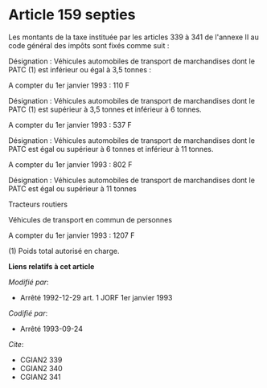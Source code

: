 # Article 159 septies

Les montants de la taxe instituée par les articles 339 à 341 de l'annexe II au code général des impôts sont fixés comme
suit :

Désignation : Véhicules automobiles de transport de marchandises dont le PATC (1) est inférieur ou égal à 3,5 tonnes :

A compter du 1er janvier 1993 : 110 F

Désignation : Véhicules automobiles de transport de marchandises dont le PATC (1) est supérieur à 3,5 tonnes et inférieur à 6
tonnes.

A compter du 1er janvier 1993 : 537 F

Désignation : Véhicules automobiles de transport de marchandises dont le PATC est égal ou supérieur à 6 tonnes et inférieur à
11 tonnes.

A compter du 1er janvier 1993 : 802 F

Désignation : Véhicules automobiles de transport de marchandises dont le PATC est égal  ou supérieur à 11 tonnes

Tracteurs routiers

Véhicules de transport en commun de personnes

A compter du 1er janvier 1993 : 1207 F

(1) Poids total autorisé en charge.

**Liens relatifs à cet article**

_Modifié par_:

  - Arrêté 1992-12-29 art. 1 JORF 1er janvier 1993

_Codifié par_:

  - Arrêté 1993-09-24

_Cite_:

  - CGIAN2 339
  - CGIAN2 340
  - CGIAN2 341
